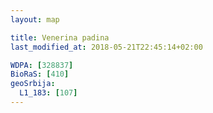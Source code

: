 ```yaml
---
layout: map

title: Venerina padina
last_modified_at: 2018-05-21T22:45:14+02:00

WDPA: [328837]
BioRaS: [410]
geoSrbija:
  L1_183: [107]
---
```

